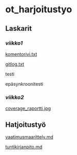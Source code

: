 # ot_harjoitustyo

## **Laskarit**

### *viikko1*

[komentorivi.txt](https://github.com/ellaverak/ot_harjoitustyo/blob/main/laskarit/viikko1/komentorivi.txt)

[gitlog.txt](https://github.com/ellaverak/ot_harjoitustyo/blob/main/laskarit/viikko1/gitlog.txt)

testi

epäsynkroonitesti

### *viikko2*

[coverage_raportti.jpg](https://github.com/ellaverak/ot_harjoitustyo/blob/main/laskarit/viikko2/coverage_raportti.jpg)

## **Hatjoitustyö**

[vaatimusmaarittely.md](https://github.com/ellaverak/ot_harjoitustyo/blob/main/dokumentaatio/vaatimusmaarittely.md)

[tuntikirjanpito.md](https://github.com/ellaverak/ot_harjoitustyo/blob/main/dokumentaatio/tuntikirjanpito.md)
